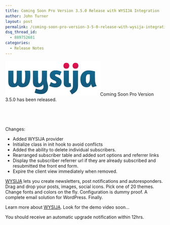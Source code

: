 ```yaml
---
title: Coming Soon Pro Version 3.5.0 Release with WYSIJA Integration
author: John Turner
layout: post
permalink: /coming-soon-pro-version-3-5-0-release-with-wysija-integration/
dsq_thread_id:
  - 889752681
categories:
  - Release Notes
---
```

[<img class="size-medium wp-image-292 alignright" title="logo-wysija-600px" src="/wp-content/uploads/2012/10/logo-wysija-600px-300x111.png" alt="" width="300" height="111" />][1]Coming Soon Pro Version 3.5.0 has been released.

&nbsp;

&nbsp;

Changes:

  * Added WYSIJA provider
  * Initialize class in init hook to avoid conflicts
  * Added the ability to delete individual subscribers.
  * Rearranged subscriber table and added sort options and referrer links
  * Display the subscriber referrer url if they are already subscribed and resubmitted the front end form.
  * Expire the client view immediately when removed.

<a href="http://wordpress.org/extend/plugins/wysija-newsletters/" target="_blank">WYSIJA</a> lets you create newsletters, post notifications and autoresponders. Drag and drop your posts, images, social icons. Pick one of 20 themes. Change fonts and colors on the fly. Configuration is dummy proof. A complete email solution for WordPress. Finally.

Learn more about <a href="http://www.wysija.com/" target="_blank">WYSIJA</a>. Look for the demo video soon&#8230;

You should receive an automatic upgrade notification within 12hrs.

 [1]: /wp-content/uploads/2012/10/logo-wysija-600px.png